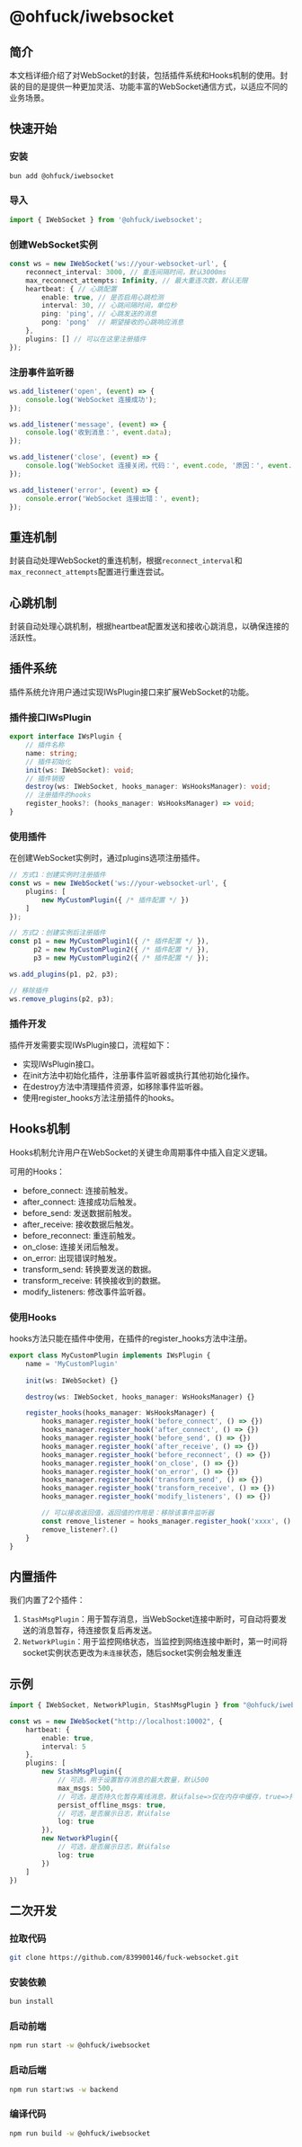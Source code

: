# @ohfuck/iwebsocket

## 简介
本文档详细介绍了对WebSocket的封装，包括插件系统和Hooks机制的使用。封装的目的是提供一种更加灵活、功能丰富的WebSocket通信方式，以适应不同的业务场景。

## 快速开始
    
### 安装
```bash
bun add @ohfuck/iwebsocket
```

### 导入
```typescript
import { IWebSocket } from '@ohfuck/iwebsocket';
```

### 创建WebSocket实例
```typescript
const ws = new IWebSocket('ws://your-websocket-url', {
    reconnect_interval: 3000, // 重连间隔时间，默认3000ms
    max_reconnect_attempts: Infinity, // 最大重连次数，默认无限
    heartbeat: { // 心跳配置
        enable: true, // 是否启用心跳检测
        interval: 30, // 心跳间隔时间，单位秒
        ping: 'ping', // 心跳发送的消息
        pong: 'pong'  // 期望接收的心跳响应消息
    },
    plugins: [] // 可以在这里注册插件
});
```

### 注册事件监听器
```typescript
ws.add_listener('open', (event) => {
    console.log('WebSocket 连接成功');
});

ws.add_listener('message', (event) => {
    console.log('收到消息：', event.data);
});

ws.add_listener('close', (event) => {
    console.log('WebSocket 连接关闭，代码：', event.code, '原因：', event.reason);
});

ws.add_listener('error', (event) => {
    console.error('WebSocket 连接出错：', event);
});
```

## 重连机制
封装自动处理WebSocket的重连机制，根据`reconnect_interval`和`max_reconnect_attempts`配置进行重连尝试。

## 心跳机制
封装自动处理心跳机制，根据heartbeat配置发送和接收心跳消息，以确保连接的活跃性。

## 插件系统
插件系统允许用户通过实现IWsPlugin接口来扩展WebSocket的功能。

### 插件接口IWsPlugin
```typescript
export interface IWsPlugin {
    // 插件名称
    name: string;
    // 插件初始化
    init(ws: IWebSocket): void; 
    // 插件销毁
    destroy(ws: IWebSocket, hooks_manager: WsHooksManager): void; 
    // 注册插件的hooks
    register_hooks?: (hooks_manager: WsHooksManager) => void; 
}
```

### 使用插件
在创建WebSocket实例时，通过plugins选项注册插件。
```typescript
// 方式1：创建实例时注册插件
const ws = new IWebSocket('ws://your-websocket-url', {
    plugins: [
        new MyCustomPlugin({ /* 插件配置 */ })
    ]
});

// 方式2：创建实例后注册插件
const p1 = new MyCustomPlugin1({ /* 插件配置 */ }),
      p2 = new MyCustomPlugin2({ /* 插件配置 */ }),
      p3 = new MyCustomPlugin2({ /* 插件配置 */ });

ws.add_plugins(p1, p2, p3);

// 移除插件
ws.remove_plugins(p2, p3);
```

### 插件开发
插件开发需要实现IWsPlugin接口，流程如下：

- 实现IWsPlugin接口。
- 在init方法中初始化插件，注册事件监听器或执行其他初始化操作。
- 在destroy方法中清理插件资源，如移除事件监听器。
- 使用register_hooks方法注册插件的hooks。

## Hooks机制
Hooks机制允许用户在WebSocket的关键生命周期事件中插入自定义逻辑。

可用的Hooks：
- before_connect: 连接前触发。
- after_connect: 连接成功后触发。
- before_send: 发送数据前触发。
- after_receive: 接收数据后触发。
- before_reconnect: 重连前触发。
- on_close: 连接关闭后触发。
- on_error: 出现错误时触发。
- transform_send: 转换要发送的数据。
- transform_receive: 转换接收到的数据。
- modify_listeners: 修改事件监听器。

### 使用Hooks
hooks方法只能在插件中使用，在插件的register_hooks方法中注册。
```typescript
export class MyCustomPlugin implements IWsPlugin {
    name = 'MyCustomPlugin'
    
    init(ws: IWebSocket) {}

    destroy(ws: IWebSocket, hooks_manager: WsHooksManager) {}

    register_hooks(hooks_manager: WsHooksManager) {
        hooks_manager.register_hook('before_connect', () => {})
        hooks_manager.register_hook('after_connect', () => {})
        hooks_manager.register_hook('before_send', () => {})
        hooks_manager.register_hook('after_receive', () => {})
        hooks_manager.register_hook('before_reconnect', () => {})
        hooks_manager.register_hook('on_close', () => {})
        hooks_manager.register_hook('on_error', () => {})
        hooks_manager.register_hook('transform_send', () => {})
        hooks_manager.register_hook('transform_receive', () => {})
        hooks_manager.register_hook('modify_listeners', () => {})

        // 可以接收返回值，返回值的作用是：移除该事件监听器
        const remove_listener = hooks_manager.register_hook('xxxx', () => {})
        remove_listener?.()
    }
}
```

## 内置插件
我们内置了2个插件：

1. `StashMsgPlugin`：用于暂存消息，当WebSocket连接中断时，可自动将要发送的消息暂存，待连接恢复后再发送。
2. `NetworkPlugin`：用于监控网络状态，当监控到网络连接中断时，第一时间将socket实例状态更改为`未连接`状态，随后socket实例会触发重连

## 示例
```typescript
import { IWebSocket, NetworkPlugin, StashMsgPlugin } from "@ohfuck/iwebsocket";

const ws = new IWebSocket("http://localhost:10002", {
    hartbeat: {
        enable: true,
        interval: 5
    },
    plugins: [
        new StashMsgPlugin({ 
            // 可选，用于设置暂存消息的最大数量，默认500
            max_msgs: 500,
            // 可选，是否持久化暂存离线消息，默认false=>仅在内存中缓存，true=>持久化到本地localStorage
            persist_offline_msgs: true, 
            // 可选，是否展示日志，默认false
            log: true 
        }),
        new NetworkPlugin({ 
            // 可选，是否展示日志，默认false
            log: true 
        })
    ]
})
```

## 二次开发

### 拉取代码
```bash
git clone https://github.com/839900146/fuck-websocket.git
```

### 安装依赖
```bash
bun install
```

### 启动前端
```bash
npm run start -w @ohfuck/iwebsocket
```

### 启动后端
```bash
npm run start:ws -w backend
```

### 编译代码
```bash
npm run build -w @ohfuck/iwebsocket
```